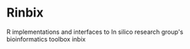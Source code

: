 # Rinbix
R implementations and interfaces to In silico research group's 
bioinformatics toolbox inbix
